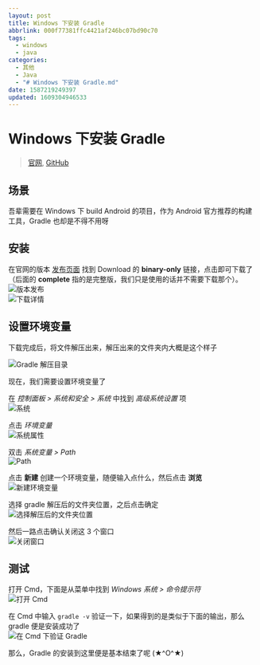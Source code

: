 ```yaml
---
layout: post
title: Windows 下安装 Gradle
abbrlink: 000f77381ffc4421af246bc07bd90c70
tags:
  - windows
  - java
categories:
  - 其他
  - Java
  - "# Windows 下安装 Gradle.md"
date: 1587219249397
updated: 1609304946533
---
```


# Windows 下安装 Gradle

> [官网](https://gradle.org), [GitHub](https://github.com/gradle/gradle)

## 场景

吾辈需要在 Windows 下 build Android 的项目，作为 Android 官方推荐的构建工具，Gradle 也却是不得不用呀

## 安装

在官网的版本 [发布页面](https://gradle.org/releases/) 找到 Download 的 **binary-only** 链接，点击即可下载了（后面的 **complete** 指的是完整版，我们只是使用的话并不需要下载那个）。\
![版本发布](https://img.rxliuli.com/20181116203320.png)\
![下载详情](https://img.rxliuli.com/20181116203612.png)

## 设置环境变量

下载完成后，将文件解压出来，解压出来的文件夹内大概是这个样子

![Gradle 解压目录](https://img.rxliuli.com/20181116203858.png)

现在，我们需要设置环境变量了

在 *控制面板 > 系统和安全 > 系统* 中找到 *高级系统设置* 项\
![系统](https://img.rxliuli.com/20181116204013.png)

点击 *环境变量*\
![系统属性](https://img.rxliuli.com/20181116204130.png)

双击 *系统变量 > Path*\
![Path](https://img.rxliuli.com/20181116204344.png)

点击 **新建** 创建一个环境变量，随便输入点什么，然后点击 **浏览**\
![新建环境变量](https://img.rxliuli.com/20181116204638.png)

选择 gradle 解压后的文件夹位置，之后点击确定\
![选择解压后的文件夹位置](https://img.rxliuli.com/20181116205022.png)

然后一路点击确认关闭这 3 个窗口\
![关闭窗口](https://img.rxliuli.com/20181116205528.png)

## 测试

打开 Cmd，下面是从菜单中找到 *Windows 系统 > 命令提示符*\
![打开 Cmd](https://img.rxliuli.com/20181116205716.png)

在 Cmd 中输入 `gradle -v` 验证一下，如果得到的是类似于下面的输出，那么 gradle 便是安装成功了\
![在 Cmd 下验证 Gradle](https://img.rxliuli.com/20181116210006.png)

那么，Gradle 的安装到这里便是基本结束了呢 (★^O^★)
